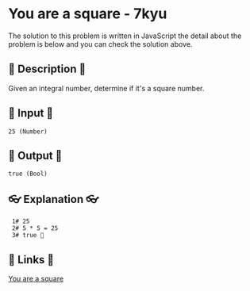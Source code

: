 # You are a square - 7kyu

The solution to this problem is written in JavaScript the detail about the problem is below and you can check the solution above.

## 💬 Description 💬

Given an integral number, determine if it's a square number.

## 🥚 Input 🥚

```
25 (Number)
```

## 🐣 Output 🐣

```
true (Bool)
```

## 👓 Explanation 👓

```
 1# 25
 2# 5 * 5 = 25
 3# true 🎉
```

## 🔗 Links 🔗

[You are a square](https://www.codewars.com/kata/54c27a33fb7da0db0100040e)
